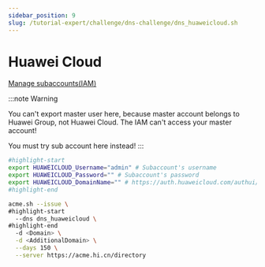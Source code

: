 ```yaml
---
sidebar_position: 9
slug: /tutorial-expert/challenge/dns-challenge/dns_huaweicloud.sh
---
```


# Huawei Cloud

<p><a href="https://console.huaweicloud.com/iam/?region=cn-north-4&ttl=1496744804#/iam/users" className="button button--secondary button--lg text--no-decoration">Manage subaccounts(IAM)</a></p>

:::note Warning

You can't export master user here, because master account belongs to Huawei Group, not Huawei Cloud. The IAM can't access your master account!

You must try sub account here instead!
:::


```bash
#highlight-start
export HUAWEICLOUD_Username="admin" # Subaccount's username
export HUAWEICLOUD_Password="" # Subaccount's password
export HUAWEICLOUD_DomainName="" # https://auth.huaweicloud.com/authui/login?id=<copy_this_value>
#highlight-end

acme.sh --issue \
#highlight-start
  --dns dns_huaweicloud \
#highlight-end
  -d <Domain> \
  -d <AdditionalDomain> \
  --days 150 \
  --server https://acme.hi.cn/directory
```

